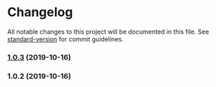 # Changelog

All notable changes to this project will be documented in this file. See [standard-version](https://github.com/conventional-changelog/standard-version) for commit guidelines.

### [1.0.3](https://github.com/RasmusBuchholdt/plex-wrapper/compare/v1.0.2...v1.0.3) (2019-10-16)

### 1.0.2 (2019-10-16)
